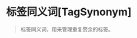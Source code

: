   标签同义词[TagSynonym]
=======================================================================

> 标签同义词，用来管理重复赘余的标签。
